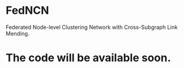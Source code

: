 # FedNCN
Federated Node-level Clustering Network with Cross-Subgraph Link Mending.
# The code will be available soon.
